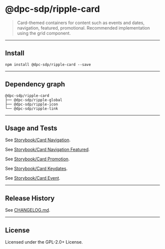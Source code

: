 # @dpc-sdp/ripple-card

> Card-themed containers for content such as events and dates, navigation,
featured, promotional. Recommended implementation using the grid component.

--------------------------------------------------------------------------------

## Install

```shell
npm install @dpc-sdp/ripple-card --save
```

--------------------------------------------------------------------------------

## Dependency graph

```shell
@dpc-sdp/ripple-card
├── @dpc-sdp/ripple-global
├── @dpc-sdp/ripple-icon
└── @dpc-sdp/ripple-link
```

--------------------------------------------------------------------------------

## Usage and Tests

See [Storybook/Card Navigation](https://storybook-ripple-master.lagoon.vicsdp.amazee.io/?selectedKind=Molecules/Card&selectedStory=Card%20Navigation).

See [Storybook/Card Navigation Featured](https://storybook-ripple-master.lagoon.vicsdp.amazee.io/?selectedKind=Molecules/Card&selectedStory=Card%20Navigation%20Featured).

See [Storybook/Card Promotion](https://storybook-ripple-master.lagoon.vicsdp.amazee.io/?selectedKind=Molecules/Card&selectedStory=Card%20Promotion).

See [Storybook/Card Keydates](https://storybook-ripple-master.lagoon.vicsdp.amazee.io/?selectedKind=Molecules/Card&selectedStory=Card%20Keydates).

See [Storybook/Card Event](https://storybook-ripple-master.lagoon.vicsdp.amazee.io/?selectedKind=Molecules/Card&selectedStory=Card%20Event).

--------------------------------------------------------------------------------

## Release History

See [CHANGELOG.md](./CHANGELOG.md).

--------------------------------------------------------------------------------

## License

Licensed under the GPL-2.0+ License.
